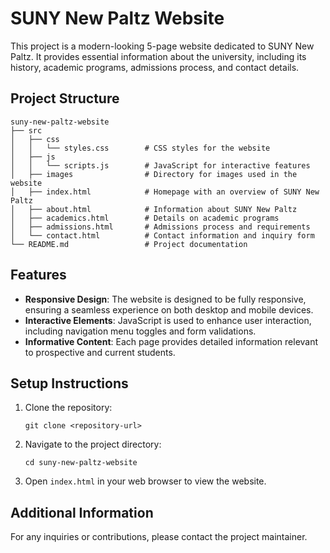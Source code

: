 # SUNY New Paltz Website

This project is a modern-looking 5-page website dedicated to SUNY New Paltz. It provides essential information about the university, including its history, academic programs, admissions process, and contact details.

## Project Structure

```
suny-new-paltz-website
├── src
│   ├── css
│   │   └── styles.css        # CSS styles for the website
│   ├── js
│   │   └── scripts.js        # JavaScript for interactive features
│   ├── images                # Directory for images used in the website
│   ├── index.html            # Homepage with an overview of SUNY New Paltz
│   ├── about.html            # Information about SUNY New Paltz
│   ├── academics.html        # Details on academic programs
│   ├── admissions.html       # Admissions process and requirements
│   └── contact.html          # Contact information and inquiry form
└── README.md                 # Project documentation
```

## Features

- **Responsive Design**: The website is designed to be fully responsive, ensuring a seamless experience on both desktop and mobile devices.
- **Interactive Elements**: JavaScript is used to enhance user interaction, including navigation menu toggles and form validations.
- **Informative Content**: Each page provides detailed information relevant to prospective and current students.

## Setup Instructions

1. Clone the repository:
   ```
   git clone <repository-url>
   ```
2. Navigate to the project directory:
   ```
   cd suny-new-paltz-website
   ```
3. Open `index.html` in your web browser to view the website.

## Additional Information

For any inquiries or contributions, please contact the project maintainer.